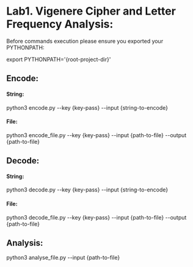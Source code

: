# Lab1. Vigenere Cipher and Letter Frequency Analysis:
Before commands execution please ensure you exported your PYTHONPATH:

export PYTHONPATH='{root-project-dir}'

## Encode:
#### String:
python3 encode.py --key {key-pass} --input {string-to-encode}
#### File:
python3 encode_file.py --key {key-pass} --input {path-to-file} --output {path-to-file}

## Decode:
#### String:
python3 decode.py --key {key-pass} --input {string-to-encode}
#### File:
python3 decode_file.py --key {key-pass} --input {path-to-file} --output {path-to-file}


## Analysis:
python3 analyse_file.py --input {path-to-file}
